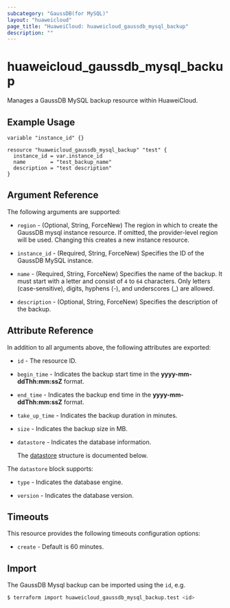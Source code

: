 ```yaml
---
subcategory: "GaussDB(for MySQL)"
layout: "huaweicloud"
page_title: "HuaweiCloud: huaweicloud_gaussdb_mysql_backup"
description: ""
---
```


# huaweicloud_gaussdb_mysql_backup

Manages a GaussDB MySQL backup resource within HuaweiCloud.

## Example Usage

```hcl
variable "instance_id" {}

resource "huaweicloud_gaussdb_mysql_backup" "test" {
  instance_id = var.instance_id
  name        = "test_backup_name"
  description = "test description"
}
```

## Argument Reference

The following arguments are supported:

* `region` - (Optional, String, ForceNew) The region in which to create the GaussDB mysql instance resource. If omitted,
  the provider-level region will be used. Changing this creates a new instance resource.

* `instance_id` - (Required, String, ForceNew) Specifies the ID of the GaussDB MySQL instance.

* `name` - (Required, String, ForceNew) Specifies the name of the backup. It must start with a letter and consist of
  `4` to `64` characters. Only letters (case-sensitive), digits, hyphens (-), and underscores (_) are allowed.

* `description` - (Optional, String, ForceNew) Specifies the description of the backup.

## Attribute Reference

In addition to all arguments above, the following attributes are exported:

* `id` - The resource ID.

* `begin_time` - Indicates the backup start time in the **yyyy-mm-ddThh:mm:ssZ** format.

* `end_time` - Indicates the backup end time in the **yyyy-mm-ddThh:mm:ssZ** format.

* `take_up_time` - Indicates the backup duration in minutes.

* `size` - Indicates the backup size in MB.

* `datastore` - Indicates the database information.

  The [datastore](#backup_datastore_struct) structure is documented below.

<a name="backup_datastore_struct"></a>
The `datastore` block supports:

* `type` - Indicates the database engine.

* `version` - Indicates the database version.

## Timeouts

This resource provides the following timeouts configuration options:

* `create` - Default is 60 minutes.

## Import

The GaussDB Mysql backup can be imported using the `id`, e.g.

```bash
$ terraform import huaweicloud_gaussdb_mysql_backup.test <id>
```
